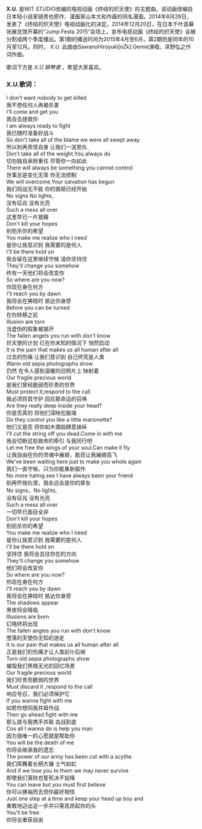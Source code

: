 

**X.U.** 是WIT
STUDIO改编的电视动画《终结的炽天使》的主题曲。该动画改编自日本轻小说家镜贵也原作、漫画家山本大和作画的同名漫画。2014年8月28日，发表了《终结的炽天使》电视动画化的决定。2014年12月20日，在日本千叶县幕张展览馆开幕的“Jump
Festa
2015”会场上，宣布电视动画《终结的炽天使》会被分割成两个季度播出。第1期的播送时间为2015年4月至6月，第2期则是同年的10月至12月。同时，
_X.U._ 此曲由SawanoHiroyuki[nZk]:Gemie演唱，泽野弘之作词作曲。

歌词下方是 _X.U.钢琴谱_ ，希望大家喜欢。

### X.U.歌词：

I don't want nobody to get killed  
我不想任何人再被杀害  
I'll come and get you  
我会去拯救你  
I am always ready to fight  
我已随时准备好战斗  
So don't take all of the blame we were all swept away  
所以别再责怪自身 让我们一泯恩仇  
Don't take all of the weight.You always do  
切勿独自承担重任 尽管你一向如此  
There will always be something you cannot control  
世事总是变化无常 你无法控制  
We will overcome.Your salvation has begun  
我们将战无不胜 你的救赎已经开始  
No signs No lights,  
没有征兆 没有光亮  
Such a mess all over  
这里早已一片狼藉  
Don't kill your hopes  
别扼杀你的希望  
You make me realize who I need  
是你让我意识到 我需要的是何人  
I'll be there hold on  
我会留在这里继续守候 请你坚持住  
They'll change you somehow  
终有一天他们将会改变你  
So where are you now?  
你现在身在何方  
I'll reach you by dawn  
我将会在拂晓时 抵达你身旁  
Before you can be turned  
在你转移之前  
Illusion are torn  
当虚伪的假象被揭开  
The fallen angels you run with don't know  
炽天使的计划 已在你未知的情况下 悄然启动  
It is the pain that makes us all human after all  
过去的伤痛 让我们意识到 自己终究是人类  
Warm old sepia photographs show  
仍然 在令人感到温暖的旧照片上 映射着  
Our fragile precious world  
是我们曾经脆弱而珍贵的世界  
Must protect it,respond to the call  
我必须将其守护 回应那命运的召唤  
Are they really deep inside your head?  
你是否真的 将他们深映在脑海  
Do they control you like a little marionette?  
他们又是否 将你如木偶般肆意操纵  
I'll cut the string off you dead.Come in with me  
我会切断这些致命的牵引 与我同行吧  
Let me free the wings of your soul.Can make it fly  
让我自由在你的灵魂中展翅，能否让我展翅高飞  
We've been waiting here just to make you whole again  
我们一直守候，只为你能重新振作  
No more hating see I have always been your friend  
别再怀揣仇恨，我永远会是你的挚友  
No signs，No lights,  
没有征兆 没有光亮  
Such a mess all over  
一切早已面目全非  
Don't kill your hopes  
别扼杀你的希望  
You make me realize who I need  
是你让我意识到 我需要的是何人  
I'll be there hold on  
坚持住 我将会去往你在的方向  
They'll change you somehow  
他们将会改变你  
So where are you now?  
你现在身在何方  
I'll reach you by dawn  
我将会在拂晓时 抵达你身旁  
The shadows appear  
黑夜将会降临  
Illusions are born  
幻境终将出现  
The fallen angles you run with don't know  
堕落的天使你无知的游走  
It is our pain that makes us all human after all  
正是我们的伤痛才让人类前仆后继  
Torn old sepia photographs show  
摧毁我们黑暗无光的回忆场景  
Our fragile precious world  
我们珍贵而脆弱的世界  
Must discard it ,respond to the call  
响应号召，我们必须保护它  
If you wanna fight with me  
如若你想同我并肩作战  
Then go ahead fight with me  
那么就与我携手并肩 血战到底  
Cos all I wanna do is help you man  
因为我唯一的心愿就是帮助你  
You will be the death of me  
你将会继承我的遗志  
The power of our army has been cut with a scythe  
我们挥舞着长柄大镰 士气如虹  
And if we lose you to them we may never survive  
即使我们落败也誓死决不投降  
You can leave but you must first believe  
你可以拂袖而去但你最好相信  
Just one step at a time and keep your head up boy and  
勇敢地迈出这一步并只需高昂起你的头  
You'll be free  
你将会重获自由


